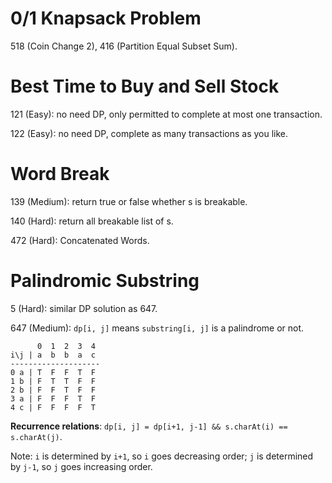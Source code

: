 # 0/1 Knapsack Problem
518 (Coin Change 2), 416 (Partition Equal Subset Sum).

# Best Time to Buy and Sell Stock
121 (Easy): no need DP, only permitted to complete at most one transaction.

122 (Easy): no need DP, complete as many transactions as you like.

# Word Break
139 (Medium): return true or false whether s is breakable.

140 (Hard): return all breakable list of s.

472 (Hard): Concatenated Words.

# Palindromic Substring
5 (Hard): similar DP solution as 647.

647 (Medium): `dp[i, j]` means `substring[i, j]` is a palindrome or not.
```
      0  1  2  3  4
i\j | a  b  b  a  c  
--------------------
0 a | T  F  F  T  F
1 b | F  T  T  F  F 
2 b | F  F  T  F  F
3 a | F  F  F  T  F
4 c | F  F  F  F  T
```
**Recurrence relations**: 
`dp[i, j] = dp[i+1, j-1] && s.charAt(i) == s.charAt(j)`.

Note: `i` is determined by `i+1`, so `i` goes decreasing order; `j` is determined by `j-1`, so `j` goes increasing order.